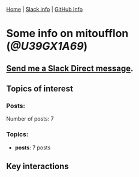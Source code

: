 [Home](https://kelu124.github.io/echommunity/) | [Slack info](https://kelu124.github.io/echommunity/) | [GitHub Info](https://kelu124.github.io/echommunity/github.html)

# Some info on __mitoufflon__ (_@U39GX1A69_)


## [Send me a Slack Direct message](https://echopen.slack.com/messages/@mitoufflon/).

## Topics of interest

### Posts: 

Number of posts: 7

### Topics:

* __posts__: 7 posts

## Key interactions 

